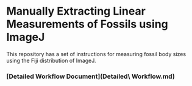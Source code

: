 # Manually Extracting Linear Measurements of Fossils using ImageJ

This repository has a set of instructions for measuring fossil body sizes using the Fiji distribution of ImageJ.

### [Detailed Workflow Document](Detailed\ Workflow.md)